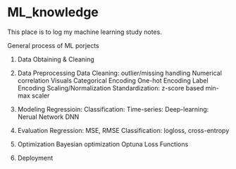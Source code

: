 # ML_knowledge

This place is to log my machine learning study notes.

General process of ML porjects
1. Data Obtaining & Cleaning


2. Data Preprocessing
    Data Cleaning: outlier/missing handling
    Numerical correlation Visuals
    Categorical Encoding
        One-hot Encoding
        Label Encoding
    Scaling/Normalization
        Standardization: z-score based
        min-max scaler


3. Modeling
    Regressioin:
    Classification:
    Time-series:
    Deep-learning:
        Nerual Network
        DNN


4. Evaluation
    Regression: MSE, RMSE
    Classification: logloss, cross-entropy


5. Optimization
    Bayesian optimization
    Optuna
    Loss Functions


6. Deployment
